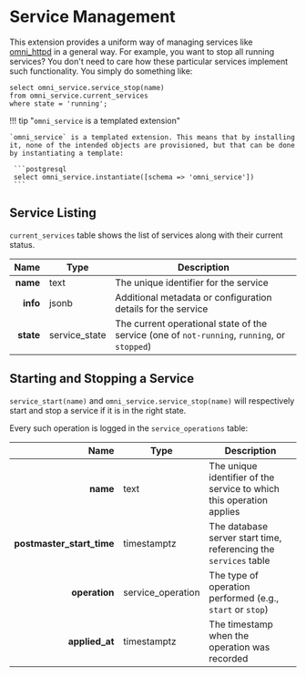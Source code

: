 # Service Management

This extension provides a uniform way of managing services like [omni_httpd](/omni_httpd/intro)
in a general way. For example, you want to stop all running services? You don't need to care
how these particular services implement such functionality. You simply do something like:

```postgresql
select omni_service.service_stop(name)
from omni_service.current_services
where state = 'running';
```

!!! tip "`omni_service` is a templated extension"

    `omni_service` is a templated extension. This means that by installing it, none of the intended objects are provisioned, but that can be done by instantiating a template:

     ```postgresql 
     select omni_service.instantiate([schema => 'omni_service'])
     ```

## Service Listing

`current_services` table shows the list of services along with their current status.

|  **Name** | Type          | Description                                                                                  |
|----------:|---------------|----------------------------------------------------------------------------------------------|
|  **name** | text          | The unique identifier for the service                                                        |
|  **info** | jsonb         | Additional metadata or configuration details for the service                                 |
| **state** | service_state | The current operational state of the service (one of `not-running`, `running`, or `stopped`) |

## Starting and Stopping a Service

`service_start(name)` and `omni_service.service_stop(name)` will respectively start and stop
a service if it is in the right state.

Every such operation is logged in the `service_operations` table:

|                  **Name** | **Type**          | **Description**                                                      |
|--------------------------:|-------------------|----------------------------------------------------------------------|
|                  **name** | text              | The unique identifier of the service to which this operation applies |
| **postmaster_start_time** | timestamptz       | The database server start time, referencing the `services` table     |
|             **operation** | service_operation | The type of operation performed (e.g., `start` or `stop`)            |
|            **applied_at** | timestamptz       | The timestamp when the operation was recorded                        |



